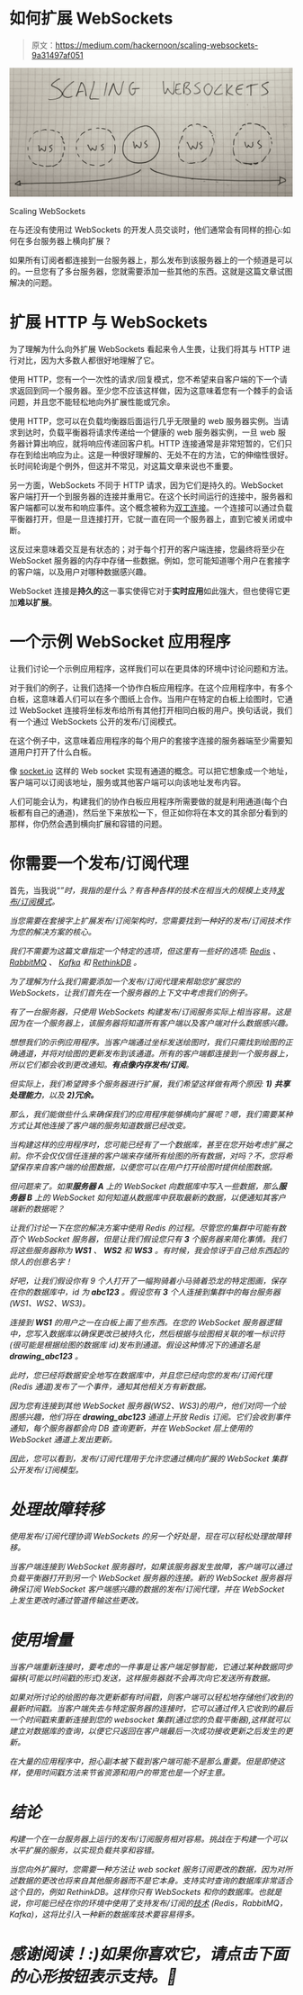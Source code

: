 # 如何扩展 WebSockets

> 原文：<https://medium.com/hackernoon/scaling-websockets-9a31497af051>

![](img/d24b3c6e3b46e43f72737b13f4cfdb29.png)

Scaling WebSockets

在与还没有使用过 WebSockets 的开发人员交谈时，他们通常会有同样的担心:如何在多台服务器上横向扩展？

如果所有订阅者都连接到一台服务器上，那么发布到该服务器上的一个频道是可以的。一旦您有了多台服务器，您就需要添加一些其他的东西。这就是这篇文章试图解决的问题。

# 扩展 HTTP 与 WebSockets

为了理解为什么向外扩展 WebSockets 看起来令人生畏，让我们将其与 HTTP 进行对比，因为大多数人都很好地理解了它。

使用 HTTP，您有一个一次性的请求/回复模式，您不希望来自客户端的下一个请求返回到同一个服务器。至少您不应该这样做，因为这意味着您有一个棘手的会话问题，并且您不能轻松地向外扩展性能或冗余。

使用 HTTP，您可以在负载均衡器后面运行几乎无限量的 web 服务器实例。当请求到达时，负载平衡器将请求传递给一个健康的 web 服务器实例，一旦 web 服务器计算出响应，就将响应传递回客户机。HTTP 连接通常是非常短暂的，它们只存在到给出响应为止。这是一种很好理解的、无处不在的方法，它的伸缩性很好。长时间轮询是个例外，但这并不常见，对这篇文章来说也不重要。

另一方面，WebSockets 不同于 HTTP 请求，因为它们是持久的。WebSocket 客户端打开一个到服务器的连接并重用它。在这个长时间运行的连接中，服务器和客户端都可以发布和响应事件。这个概念被称为[双工连接](http://searchnetworking.techtarget.com/definition/duplex)。一个连接可以通过负载平衡器打开，但是一旦连接打开，它就一直在同一个服务器上，直到它被关闭或中断。

这反过来意味着交互是有状态的；对于每个打开的客户端连接，您最终将至少在 WebSocket 服务器的内存中存储一些数据。例如，您可能知道哪个用户在套接字的客户端，以及用户对哪种数据感兴趣。

WebSocket 连接是**持久的**这一事实使得它对于**实时应用**如此强大，但也使得它更加**难以扩展**。

# 一个示例 WebSocket 应用程序

让我们讨论一个示例应用程序，这样我们可以在更具体的环境中讨论问题和方法。

对于我们的例子，让我们选择一个协作白板应用程序。在这个应用程序中，有多个白板，这意味着人们可以在多个图纸上合作。当用户在特定的白板上绘图时，它通过 WebSocket 连接将坐标发布给所有其他打开相同白板的用户。换句话说，我们有一个通过 WebSockets 公开的发布/订阅模式。

在这个例子中，这意味着应用程序的每个用户的套接字连接的服务器端至少需要知道用户打开了什么白板。

像 [socket.io](https://socket.io/) 这样的 Web socket 实现有通道的概念。可以把它想象成一个地址，客户端可以订阅该地址，服务或其他客户端可以向该地址发布内容。

人们可能会认为，构建我们的协作白板应用程序所需要做的就是利用通道(每个白板都有自己的通道)，然后坐下来放松一下，但正如你将在本文的其余部分看到的那样，你仍然会遇到横向扩展和容错的问题。

# 你需要一个发布/订阅代理

首先，当我说“*”时，我指的是什么？有各种各样的技术在相当大的规模上支持[发布/订阅模式](https://en.wikipedia.org/wiki/Publish%E2%80%93subscribe_pattern)。*

*当您需要在套接字上扩展发布/订阅架构时，您需要找到一种好的发布/订阅技术作为您的解决方案的核心。*

*我们不需要为这篇文章指定一个特定的选项，但这里有一些好的选项: [Redis](https://redis.io/topics/pubsub) 、 [RabbitMQ](https://www.rabbitmq.com/tutorials/tutorial-three-python.html) 、 [Kafka](https://codurance.com/2016/05/16/publish-subscribe-model-in-kafka/) 和 [RethinkDB](https://rethinkdb.com/docs/changefeeds/javascript/) 。*

*为了理解为什么我们需要添加一个发布/订阅代理来帮助您扩展您的 WebSockets，让我们首先在一个服务器的上下文中考虑我们的例子。*

*有了一台服务器，只使用 WebSockets 构建发布/订阅服务实际上相当容易。这是因为在一个服务器上，该服务器将知道所有客户端以及客户端对什么数据感兴趣。*

*想想我们的示例应用程序。当客户端通过坐标发送绘图时，我们只需找到绘图的正确通道，并将对绘图的更新发布到该通道。所有的客户端都连接到一个服务器上，所以它们都会收到更改通知。**有点像内存发布/订阅**。*

*但实际上，我们希望跨多个服务器进行扩展，我们希望这样做有两个原因: **1)** **共享处理能力**，以及 **2)冗余。***

*那么，我们能做些什么来确保我们的应用程序能够横向扩展呢？嗯，我们需要某种方式让其他连接了客户端的服务知道数据已经改变。*

*当构建这样的应用程序时，您可能已经有了一个数据库，甚至在您开始考虑扩展之前。你不会仅仅信任连接的客户端来存储所有绘图的所有数据，对吗？不，您将希望保存来自客户端的绘图数据，以便您可以在用户打开绘图时提供绘图数据。*

*但问题来了。如果**服务器 A** 上的 WebSocket 向数据库中写入一些数据，那么**服务器 B** 上的 WebSocket 如何知道从数据库中获取最新的数据，以便通知其客户端新的数据呢？*

*让我们讨论一下在您的解决方案中使用 Redis 的过程。尽管您的集群中可能有数百个 WebSocket 服务器，但是让我们假设您只有 **3** 个服务器来简化事情。我们将这些服务器称为 **WS1** 、 **WS2** 和 **WS3** 。有时候，我会惊讶于自己给东西起的惊人的创意名字！*

*好吧，让我们假设你有 9 个人打开了一幅狗骑着小马骑着恐龙的特定图画，保存在你的数据库中，id 为 **abc123** 。假设您有 **3** 个人连接到集群中的每台服务器(WS1、WS2、WS3)。*

*连接到 **WS1** 的用户之一在白板上画了些东西。在您的 WebSocket 服务器逻辑中，您写入数据库以确保更改已被持久化，然后根据与绘图相关联的唯一标识符(很可能是根据绘图的数据库 id)发布到通道。假设这种情况下的通道名是 **drawing_abc123** 。*

*此时，您已经将数据安全地写在数据库中，并且您已经向您的发布/订阅代理(Redis 通道)发布了一个事件，通知其他相关方有新数据。*

*因为您有连接到其他 WebSocket 服务器(WS2、WS3)的用户，他们对同一个绘图感兴趣，他们将在 **drawing_abc123** 通道上开放 Redis 订阅。它们会收到事件通知，每个服务器都会向 DB 查询更新，并在 WebSocket 层上使用的 WebSocket 通道上发出更新。*

*因此，您可以看到，发布/订阅代理用于允许您通过横向扩展的 WebSocket 集群公开发布/订阅模型。*

# *处理故障转移*

*使用发布/订阅代理协调 WebSockets 的另一个好处是，现在可以轻松处理故障转移。*

*当客户端连接到 WebSocket 服务器时，如果该服务器发生故障，客户端可以通过负载平衡器打开到另一个 WebSocket 服务器的连接。新的 WebSocket 服务器将确保订阅 WebSocket 客户端感兴趣的数据的发布/订阅代理，并在 WebSocket 上发生更改时通过管道传输这些更改。*

# *使用增量*

*当客户端重新连接时，要考虑的一件事是让客户端足够智能，它通过某种数据同步偏移(可能以时间戳的形式)发送，这样服务器就不会再次向它发送所有数据。*

*如果对所讨论的绘图的每次更新都有时间戳，则客户端可以轻松地存储他们收到的最新时间戳。当客户端失去与特定服务器的连接时，它可以通过传入它收到的最后一个时间戳来重新连接到您的 websocket 集群(通过您的负载平衡器),这样就可以建立对数据库的查询，以便它只返回在客户端最后一次成功接收更新之后发生的更新。*

*在大量的应用程序中，担心副本被下载到客户端可能不是那么重要。但是即使这样，使用时间戳方法来节省资源和用户的带宽也是一个好主意。*

# *结论*

*构建一个在一台服务器上运行的发布/订阅服务相对容易。挑战在于构建一个可以水平扩展的服务，以实现负载共享和容错。*

*当您向外扩展时，您需要一种方法让 web socket 服务订阅更改的数据，因为对所述数据的更改也将来自其他服务器而不是它本身。支持实时查询的数据库非常适合这个目的，例如 RethinkDB。这样你只有 WebSockets 和你的数据库。也就是说，你可能已经在你的环境中使用了支持发布/订阅的[技术](https://hackernoon.com/tagged/technology) (Redis，RabbitMQ，Kafka)，这将比引入一种新的数据库技术要容易得多。*

# *感谢阅读！:)如果你喜欢它，请点击下面的心形按钮表示支持。💚*